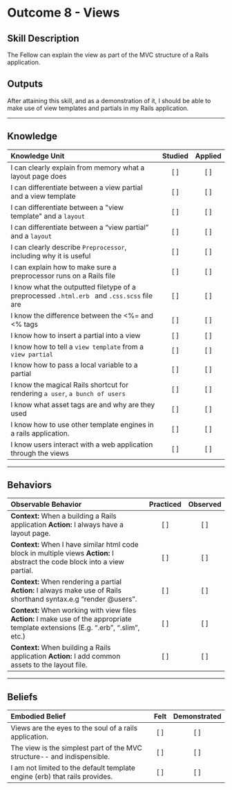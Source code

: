 # Outcome 8 - Views

Skill Description
----------
The Fellow can explain the view as part of the MVC structure of a Rails application.

Outputs
----------
After attaining this skill, and as a demonstration of it, I should be able to make use of view templates and partials in my Rails application.

----------

## **Knowledge**


| Knowledge Unit   |      Studied      | Applied |
|:-------------|:------------------:|:--------:|
| I can clearly explain from memory what a layout page does | [ ] | [ ]  |
| I can differentiate between a view partial and a view template | [ ] | [ ]  |
| I can differentiate between a "view template" and a `layout` | [ ] | [ ]  |
| I can differentiate between a “view partial” and  a `layout` | [ ] | [ ]  |
| I can clearly describe `Preprocessor`, including why it is useful | [ ] | [ ]  |
| I can explain how to make sure a preprocessor runs on a Rails file | [ ] | [ ]  |
| I know what the outputted filetype of a preprocessed `.html.erb ` and  `.css.scss` file are | [ ] | [ ]  |
| I know the difference between the <%= and <% tags | [ ] | [ ]  |
| I know how to insert a partial into a view | [ ] | [ ]  |
| I know how to tell a `view template` from a `view partial` | [ ] | [ ]  |
| I know how to pass a local variable to a partial | [ ] | [ ]  |
| I know the magical Rails shortcut for rendering `a user`, `a bunch of users` | [ ] | [ ]  |
| I know what asset tags are and why are they used | [ ] | [ ]  |
| I know how to use other template engines in a rails application. | [ ] | [ ]  |
| I know users interact with a web application through the views | [ ] | [ ]  |

----------

## **Behaviors**


| Observable Behavior   |      Practiced      | Observed |
|:-------------|:------------------:|:--------:|
| **Context:** When a building a Rails application **Action:** I always have a layout page. | [ ] | [ ]  |
| **Context:** When I have similar html code block in multiple views **Action:** I abstract the code block into a view partial. | [ ] | [ ]  |
| **Context:** When rendering a partial **Action:** I always make use of Rails shorthand syntax.e.g “render @users”. | [ ] | [ ]  |
| **Context:** When working with view files **Action:** I make use of the appropriate template extensions (E.g. “.erb”, “.slim”, etc.) | [ ] | [ ]  |
| **Context:** When building a Rails application **Action:** I add common assets to the layout file. | [ ] | [ ]  |


----------

## **Beliefs**


| Embodied Belief   |      Felt      | Demonstrated |
|:-------------|:------------------:|:--------:|
| Views are the eyes to the soul of a rails application. | [ ] | [ ]  |
| The view is the simplest part of the MVC structure-- and indispensible. | [ ] | [ ]  |
| I am not limited to the default template engine (erb) that rails provides. | [ ] | [ ]  |
